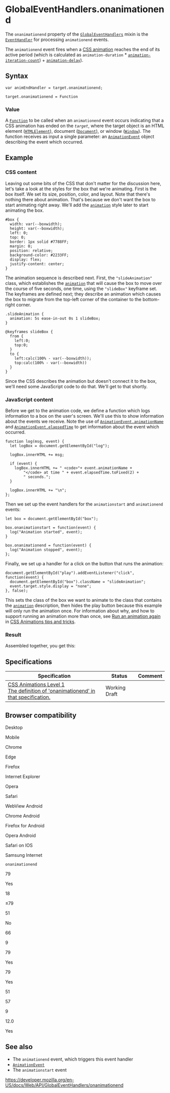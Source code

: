 GlobalEventHandlers.onanimationend
==================================

The `onanimationend` property of the [`GlobalEventHandlers`](../globaleventhandlers) mixin is the [`EventHandler`](https://developer.mozilla.org/en-US/docs/Web/Events/Event_handlers) for processing `animationend` events.

The `animationend` event fires when a [CSS animation](https://developer.mozilla.org/en-US/docs/Web/CSS/CSS_Animations) reaches the end of its active period (which is calculated as `animation-duration` \* [`animation-iteration-count`](https://developer.mozilla.org/en-US/docs/Web/CSS/animation-iteration-count)) + [`animation-delay`](https://developer.mozilla.org/en-US/docs/Web/CSS/animation-delay)).

Syntax
------

    var animEndHandler = target.onanimationend;

    target.onanimationend = Function

### Value

A [`Function`](https://developer.mozilla.org/en-US/docs/Web/JavaScript/Reference/Global_Objects/Function) to be called when an `animationend` event occurs indicating that a CSS animation has ended on the *`target`*, where the target object is an HTML element ([`HTMLElement`](../htmlelement)), document ([`Document`](../document)), or window ([`Window`](../window)). The function receives as input a single parameter: an [`AnimationEvent`](../animationevent) object describing the event which occurred.

Example
-------

### CSS content

Leaving out some bits of the CSS that don't matter for the discussion here, let's take a look at the styles for the box that we're animating. First is the box itself. We set its size, position, color, and layout. Note that there's nothing there about animation. That's because we don't want the box to start animating right away. We'll add the [`animation`](https://developer.mozilla.org/en-US/docs/Web/CSS/animation) style later to start animating the box.

    #box {
      width: var(--boxwidth);
      height: var(--boxwidth);
      left: 0;
      top: 0;
      border: 1px solid #7788FF;
      margin: 0;
      position: relative;
      background-color: #2233FF;
      display: flex;
      justify-content: center;
    }

The animation sequence is described next. First, the `"slideAnimation"` class, which establishes the [`animation`](https://developer.mozilla.org/en-US/docs/Web/CSS/animation) that will cause the box to move over the course of five seconds, one time, using the `"slideBox"` keyframe set. The keyframes are defined next; they describe an animation which causes the box to migrate from the top-left corner of the container to the bottom-right corner.

    .slideAnimation {
      animation: 5s ease-in-out 0s 1 slideBox;
    }

    @keyframes slideBox {
      from {
        left:0;
        top:0;
      }
      to {
        left:calc(100% - var(--boxwidth));
        top:calc(100% - var(--boxwidth))
      }
    }

Since the CSS describes the animation but doesn't connect it to the box, we'll need some JavaScript code to do that. We'll get to that shortly.

### JavaScript content

Before we get to the animation code, we define a function which logs information to a box on the user's screen. We'll use this to show information about the events we receive. Note the use of [`AnimationEvent.animationName`](../animationevent/animationname) and [`AnimationEvent.elapsedTime`](../animationevent/elapsedtime) to get information about the event which occurred.

    function log(msg, event) {
      let logBox = document.getElementById("log");

      logBox.innerHTML += msg;

      if (event) {
        logBox.innerHTML += " <code>"+ event.animationName +
            "</code> at time " + event.elapsedTime.toFixed(2) +
            " seconds.";
      }

      logBox.innerHTML += "\n";
    };

Then we set up the event handlers for the `animationstart` and `animationend` events:

    let box = document.getElementById("box");

    box.onanimationstart = function(event) {
      log("Animation started", event);
    }

    box.onanimationend = function(event) {
      log("Animation stopped", event);
    };

Finally, we set up a handler for a click on the button that runs the animation:

    document.getElementById("play").addEventListener("click", function(event) {
      document.getElementById("box").className = "slideAnimation";
      event.target.style.display = "none";
    }, false);

This sets the class of the box we want to animate to the class that contains the [`animation`](https://developer.mozilla.org/en-US/docs/Web/CSS/animation) description, then hides the play button because this example will only run the animation once. For information about why, and how to support running an animation more than once, see [Run an animation again](https://developer.mozilla.org/en-US/docs/Web/CSS/CSS_Animations/Tips#run_an_animation_again) in [CSS Animations tips and tricks](https://developer.mozilla.org/en-US/docs/Web/CSS/CSS_Animations/Tips).

### Result

Assembled together, you get this:

Specifications
--------------

<table><thead><tr class="header"><th>Specification</th><th>Status</th><th>Comment</th></tr></thead><tbody><tr class="odd"><td><a href="https://drafts.csswg.org/css-animations-1/#eventdef-animationevent-animationend">CSS Animations Level 1<br />
<span class="small">The definition of 'onanimationend' in that specification.</span></a></td><td><span class="spec-wd">Working Draft</span></td><td></td></tr></tbody></table>

Browser compatibility
---------------------

Desktop

Mobile

Chrome

Edge

Firefox

Internet Explorer

Opera

Safari

WebView Android

Chrome Android

Firefox for Android

Opera Android

Safari on IOS

Samsung Internet

`onanimationend`

79

Yes

18

≤79

51

No

66

9

79

Yes

79

Yes

51

57

9

12.0

Yes

See also
--------

-   The `animationend` event, which triggers this event handler
-   [`AnimationEvent`](../animationevent)
-   The `animationstart` event

<a href="https://developer.mozilla.org/en-US/docs/Web/API/GlobalEventHandlers/onanimationend" class="_attribution-link">https://developer.mozilla.org/en-US/docs/Web/API/GlobalEventHandlers/onanimationend</a>
